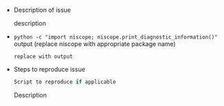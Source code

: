 <!--
When filing an issue, please fill in the requested fields as thoroughly as you can and then delete this comment
-->

* Description of issue

    description

* `python -c "import niscope; niscope.print_diagnostic_information()"` output (replace niscope with appropriate package name)

    ```
    replace with output
    ```

* Steps to reproduce issue

    ``` python
    Script to reproduce if applicable
    ```

    Description
